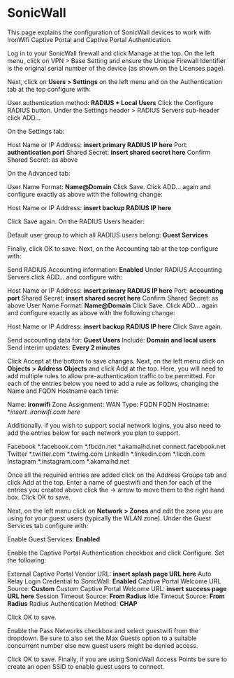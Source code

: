 # SonicWall

This page explains the configuration of SonicWall devices to work with IronWifi Captive Portal and Captive Portal Authentication.

Log in to your SonicWall firewall and click Manage at the top. On the left menu, click on VPN > Base Setting and ensure the Unique Firewall Identifier is the original serial number of the device (as shown on the Licenses page).


Next, click on **Users > Settings** on the left menu and on the Authentication tab at the top configure with:

User authentication method: **RADIUS + Local Users**
Click the Configure RADIUS button. Under the Settings header > RADIUS Servers sub-header click ADD...



On the Settings tab:

Host Name or IP Address: **insert primary RADIUS IP here**
Port: **authentication port**
Shared Secret: **insert shared secret here**
Confirm Shared Secret: as above


On the Advanced tab:

User Name Format: **Name@Domain**
Click Save.  Click ADD... again and configure exactly as above with the following change:

Host Name or IP Address: **insert backup RADIUS IP here**


Click Save again. On the RADIUS Users header:

Default user group to which all RADIUS users belong: **Guest Services**


Finally, click OK to save. Next, on the Accounting tab at the top configure with:

Send RADIUS Accounting information: **Enabled**
Under RADIUS Accounting Servers click ADD... and configure with:

Host Name or IP Address: **insert primary RADIUS IP here**
Port: **accounting port**
Shared Secret: **insert shared secret here**
Confirm Shared Secret: as above
User Name Format: **Name@Domain**
Click Save. Click ADD... again and configure exactly as above with the following change:

Host Name or IP Address: **insert backup RADIUS IP here**
Click Save again.

Send accounting data for: **Guest Users**
Include: **Domain and local users**
Send interim updates: **Every 2 minutes**

Click Accept at the bottom to save changes. Next, on the left menu click on **Objects > Address Objects** and click Add at the top. Here, you will need to add multiple rules to allow pre-authentication traffic to be permitted. For each of the entries below you need to add a rule as follows, changing the Name and FQDN Hostname each time:

Name: **ironwifi**
Zone Assignment: WAN
Type: FQDN
FQDN Hostname: **insert *.ironwifi.com here**

Additionally. if you wish to support social network logins, you also need to add the entries below for each network you plan to support.


Facebook
*.facebook.com
*.fbcdn.net
*.akamaihd.net
connect.facebook.net
Twitter
*.twitter.com
*.twimg.com
LinkedIn
*.linkedin.com
*.licdn.com
Instagram
*.instagram.com
*.akamaihd.net


Once all the required entries are added click on the Address Groups tab and click Add at the top. Enter a name of guestwifi and then for each of the entries you created above click the -> arrow to move them to the right hand box. Click OK to save.



Next, on the left menu click on **Network > Zones** and edit the zone you are using for your guest users (typically the WLAN zone). Under the Guest Services tab configure with:

Enable Guest Services: **Enabled**


Enable the Captive Portal Authentication checkbox and click Configure. Set the following:

External Captive Portal Vendor URL: **insert splash page URL here**
Auto Relay Login Credential to SonicWall: **Enabled**
Captive Portal Welcome URL Source: **Custom**
Custom Captive Portal Welcome URL: **insert success page URL here**
Session Timeout Source: **From Radius**
Idle Timeout Source: **From Radius**
Radius Authentication Method: **CHAP**

Click OK to save.

Enable the Pass Networks checkbox and select guestwifi from the dropdown. Be sure to also set the Max Guests option to a suitable concurrent number else new guest users might be denied access.

Click OK to save. Finally, if you are using SonicWall Access Points be sure to create an open SSID to enable guest users to connect.
